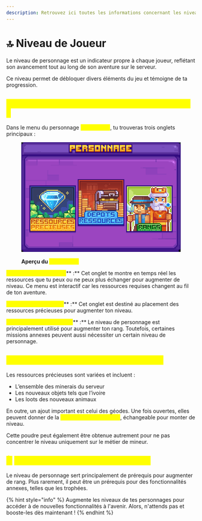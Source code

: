 ```yaml
---
description: Retrouvez ici toutes les informations concernant les niveaux de joueur
---
```


# 🔝 Niveau de Joueur

Le niveau de personnage est un indicateur propre à chaque joueur, reflétant son avancement tout au long de son aventure sur le serveur.&#x20;

Ce niveau permet de débloquer divers éléments du jeu et témoigne de ta progression.

## <mark style="color:yellow;">C</mark><mark style="color:yellow;">**omment débloquer les niveaux de personnage ?**</mark>

Dans le menu du personnage <mark style="color:yellow;">**`/personnage`**</mark>, tu trouveras trois onglets principaux :&#x20;

<figure><img src="../.gitbook/assets/image.png" alt=""><figcaption><p><strong>Aperçu du </strong><mark style="color:yellow;"><strong><code>/personnage</code></strong></mark></p></figcaption></figure>

<mark style="color:yellow;">**Ressources Précieuses**</mark>** :** Cet onglet te montre en temps réel les ressources que tu peux ou ne peux plus échanger pour augmenter de niveau. Ce menu est interactif car les ressources requises changent au fil de ton aventure.

<mark style="color:yellow;">**Dépôts de Ressources**</mark>** :** Cet onglet est destiné au placement des ressources précieuses pour augmenter ton niveau.

<mark style="color:yellow;">**Redirection vers les rangs**</mark>** :** Le niveau de personnage est principalement utilisé pour augmenter ton rang. Toutefois, certaines missions annexes peuvent aussi nécessiter un certain niveau de personnage.

## <mark style="color:yellow;">Q</mark><mark style="color:yellow;">**uelles sont les ressources précieuses ?**</mark>

Les ressources précieuses sont variées et incluent :

* L’ensemble des minerais du serveur
* Les nouveaux objets tels que l’ivoire
* Les loots des nouveaux animaux

En outre, un ajout important est celui des géodes. Une fois ouvertes, elles peuvent donner de la <mark style="color:yellow;">**Poudre de Perlimpinpin**</mark>, échangeable pour monter de niveau.&#x20;

Cette poudre peut également être obtenue autrement pour ne pas concentrer le niveau uniquement sur le métier de mineur.

## <mark style="color:yellow;">À</mark> <mark style="color:yellow;"></mark><mark style="color:yellow;">**quoi sert le niveau de personnage ?**</mark>

Le niveau de personnage sert principalement de prérequis pour augmenter de rang. Plus rarement, il peut être un prérequis pour des fonctionnalités annexes, telles que les trophées.

{% hint style="info" %}
Augmente les niveaux de tes personnages pour accéder à de nouvelles fonctionnalités à l'avenir. Alors, n'attends pas et booste-les dès maintenant !
{% endhint %}
